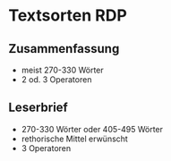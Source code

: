 # Textsorten RDP

## Zusammenfassung

- meist 270-330 Wörter
- 2 od. 3 Operatoren

## Leserbrief

- 270-330 Wörter oder 405-495 Wörter
- rethorische Mittel erwünscht
- 3 Operatoren
